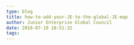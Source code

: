 ```yaml
---
type: blog
title: how-to-add-your-JE-to-the-global-JE-map
author: Junior Enterprise Global Council
date: 2018-07-10 18:51:32
tags:
---
```

